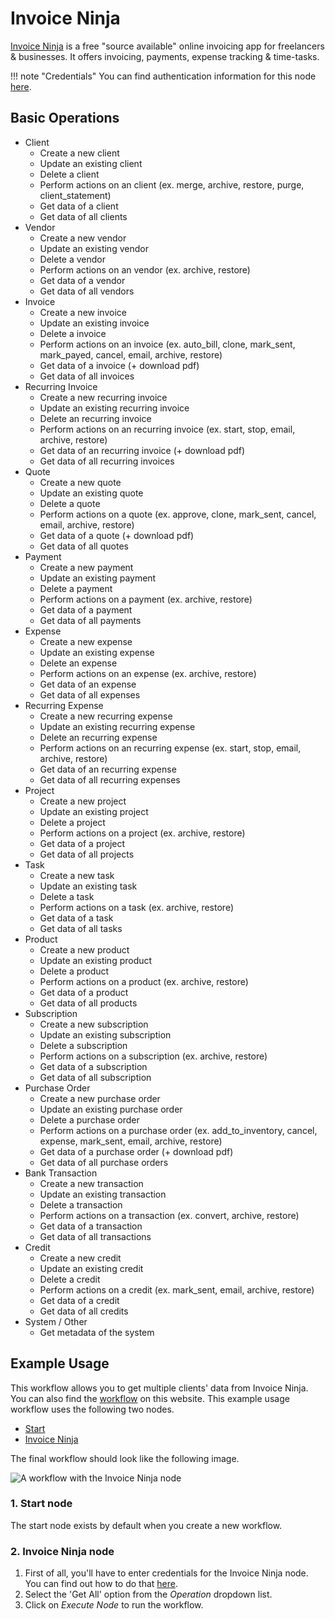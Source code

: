 # Invoice Ninja

[Invoice Ninja](https://www.invoiceninja.com/) is a free "source available" online invoicing app for freelancers & businesses. It offers invoicing, payments, expense tracking & time-tasks.

!!! note "Credentials"
    You can find authentication information for this node [here](/integrations/builtin/credentials/invoiceNinja/).


## Basic Operations

* Client
    * Create a new client
    * Update an existing client
    * Delete a client
    * Perform actions on an client (ex. merge, archive, restore, purge, client_statement)
    * Get data of a client
    * Get data of all clients
* Vendor
    * Create a new vendor
    * Update an existing vendor
    * Delete a vendor
    * Perform actions on an vendor (ex. archive, restore)
    * Get data of a vendor
    * Get data of all vendors
* Invoice
    * Create a new invoice
    * Update an existing invoice
    * Delete a invoice
    * Perform actions on an invoice (ex. auto_bill, clone, mark_sent, mark_payed, cancel, email, archive, restore)
    * Get data of a invoice (+ download pdf)
    * Get data of all invoices
* Recurring Invoice
    * Create a new recurring invoice
    * Update an existing recurring invoice
    * Delete an recurring invoice
    * Perform actions on an recurring invoice (ex. start, stop, email, archive, restore)
    * Get data of an recurring invoice (+ download pdf)
    * Get data of all recurring invoices
* Quote
    * Create a new quote
    * Update an existing quote
    * Delete a quote
    * Perform actions on a quote (ex. approve, clone, mark_sent, cancel, email, archive, restore)
    * Get data of a quote (+ download pdf)
    * Get data of all quotes
* Payment
    * Create a new payment
    * Update an existing payment
    * Delete a payment
    * Perform actions on a payment (ex. archive, restore)
    * Get data of a payment
    * Get data of all payments
* Expense
    * Create a new expense
    * Update an existing expense
    * Delete an expense
    * Perform actions on an expense (ex. archive, restore)
    * Get data of an expense
    * Get data of all expenses
* Recurring Expense
    * Create a new recurring expense
    * Update an existing recurring expense
    * Delete an recurring expense
    * Perform actions on an recurring expense (ex. start, stop, email, archive, restore)
    * Get data of an recurring expense
    * Get data of all recurring expenses
* Project
    * Create a new project
    * Update an existing project
    * Delete a project
    * Perform actions on a project (ex. archive, restore)
    * Get data of a project
    * Get data of all projects
* Task
    * Create a new task
    * Update an existing task
    * Delete a task
    * Perform actions on a task (ex. archive, restore)
    * Get data of a task
    * Get data of all tasks
* Product
    * Create a new product
    * Update an existing product
    * Delete a product
    * Perform actions on a product (ex. archive, restore)
    * Get data of a product
    * Get data of all products
* Subscription
    * Create a new subscription
    * Update an existing subscription
    * Delete a subscription
    * Perform actions on a subscription (ex. archive, restore)
    * Get data of a subscription
    * Get data of all subscription
* Purchase Order
    * Create a new purchase order
    * Update an existing purchase order
    * Delete a purchase order
    * Perform actions on a purchase order (ex. add_to_inventory, cancel, expense, mark_sent, email, archive, restore)
    * Get data of a purchase order (+ download pdf)
    * Get data of all purchase orders
* Bank Transaction
    * Create a new transaction
    * Update an existing transaction
    * Delete a transaction
    * Perform actions on a transaction (ex. convert, archive, restore)
    * Get data of a transaction
    * Get data of all transactions
* Credit
    * Create a new credit
    * Update an existing credit
    * Delete a credit
    * Perform actions on a credit (ex. mark_sent, email, archive, restore)
    * Get data of a credit
    * Get data of all credits
* System / Other
    * Get metadata of the system

## Example Usage

This workflow allows you to get multiple clients' data from Invoice Ninja. You can also find the [workflow](https://n8n.io/workflows/534) on this website. This example usage workflow uses the following two nodes.

- [Start](/integrations/builtin/core-nodes/n8n-nodes-base.start/)
- [Invoice Ninja]()

The final workflow should look like the following image.

![A workflow with the Invoice Ninja node](/_images/integrations/builtin/app-nodes/invoiceninja/workflow.png)

### 1. Start node

The start node exists by default when you create a new workflow.

### 2. Invoice Ninja node

1. First of all, you'll have to enter credentials for the Invoice Ninja node. You can find out how to do that [here](/integrations/builtin/credentials/invoiceNinja/).
2. Select the 'Get All' option from the *Operation* dropdown list.
3. Click on *Execute Node* to run the workflow.
